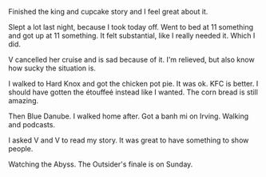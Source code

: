 Finished the king and cupcake story and I feel great about it.

Slept a lot last night, because I took today off. Went to bed at 11 something and got up at 11 something. It felt substantial, like I really needed it. Which I did.

V cancelled her cruise and is sad because of it. I'm relieved, but also know how sucky the situation is.

I walked to Hard Knox and got the chicken pot pie. It was ok. KFC is better. I should have gotten the étouffeé instead like I wanted. The corn bread is still amazing.

Then Blue Danube. I walked home after. Got a banh mi on Irving. Walking and podcasts.

I asked V and V to read my story. It was great to have something to show people.

Watching the Abyss. The Outsider's finale is on Sunday.
